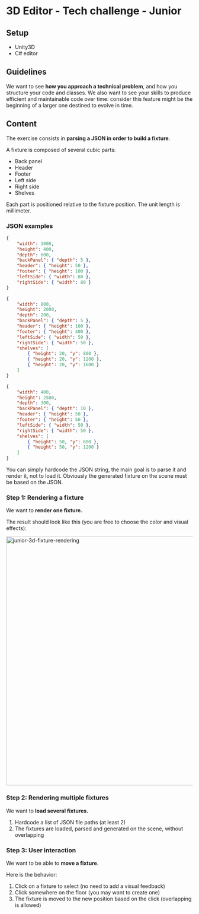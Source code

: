 # 3D Editor - Tech challenge - Junior

## Setup

* Unity3D
* C# editor

## Guidelines

We want to see **how you approach a technical problem**, and how you structure your code and classes.
We also want to see your skills to produce efficient and maintainable code over time: consider this feature might be the beginning of a larger one destined to evolve in time.

## Content

The exercise consists in **parsing a JSON in order to build a fixture**.

A fixture is composed of several cubic parts:
* Back panel
* Header
* Footer
* Left side
* Right side
* Shelves

Each part is positioned relative to the fixture position. The unit length is millimeter.

### JSON examples

```json
{
	"width": 3000,
	"height": 400,
	"depth": 600,
	"backPanel": { "depth": 5 },
	"header": { "height": 50 },
	"footer": { "height": 100 },
	"leftSide": { "width": 80 },
	"rightSide": { "width": 80 }
}
```

```json
{
	"width": 800,
	"height": 2000,
	"depth": 200,
	"backPanel": { "depth": 5 },
	"header": { "height": 100 },
	"footer": { "height": 400 },
	"leftSide": { "width": 50 },
	"rightSide": { "width": 50 },
	"shelves": [
		{ "height": 20, "y": 800 },
		{ "height": 20, "y": 1200 },
		{ "height": 20, "y": 1600 }
	]
}
```

```json
{
	"width": 400,
	"height": 2500,
	"depth": 300,
	"backPanel": { "depth": 10 },
	"header": { "height": 50 },
	"footer": { "height": 50 },
	"leftSide": { "width": 50 },
	"rightSide": { "width": 50 },
	"shelves": [
		{ "height": 50, "y": 800 },
		{ "height": 50, "y": 1200 }
	]
}
```

You can simply hardcode the JSON string, the main goal is to parse it and render it, not to load it. Obviously the generated fixture on the scene must be based on the JSON.

### Step 1: Rendering a fixture

We want to **render one fixture.**

The result should look like this (you are free to choose the color and visual effects):

<img width="671" alt="junior-3d-fixture-rendering" src="https://user-images.githubusercontent.com/97949722/233956359-3e1f68a5-4130-4e16-b077-a527f56b930d.png">

### Step 2: Rendering multiple fixtures

We want to **load several fixtures.**
1. Hardcode a list of JSON file paths (at least 2)
1. The fixtures are loaded, parsed and generated on the scene, without overlapping

### Step 3: User interaction

We want to be able to **move a fixture**.

Here is the behavior:
1. Click on a fixture to select (no need to add a visual feedback)
1. Click somewhere on the floor (you may want to create one)
1. The fixture is moved to the new position based on the click (overlapping is allowed)



